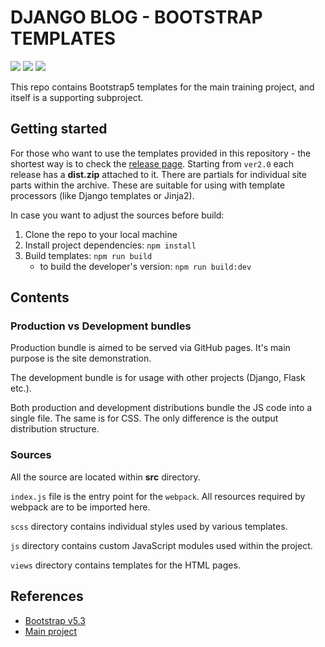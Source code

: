 DJANGO BLOG - BOOTSTRAP TEMPLATES
=================================

[![](https://github.com/edu-python-course/blog-bootstrap/actions/workflows/deploy_pages.yml/badge.svg)](https://edu-python-course.github.io/blog-bootstrap)
![](https://github.com/edu-python-course/blog-bootstrap/actions/workflows/test_webpack_builds.yml/badge.svg)
![](https://github.com/edu-python-course/blog-bootstrap/actions/workflows/run_selenium.yml/badge.svg)

This repo contains Bootstrap5 templates for the main training project, and
itself is a supporting subproject.

Getting started
---------------

For those who want to use the templates provided in this repository -
the shortest way is to check the 
[release page](https://github.com/edu-python-course/blog-bootstrap/releases).
Starting from `ver2.0` each release has a **dist.zip** attached to it.
There are partials for individual site parts within the archive. These are
suitable for using with template processors (like Django templates or Jinja2).

In case you want to adjust the sources before build:

1. Clone the repo to your local machine
2. Install project dependencies: `npm install`
3. Build templates: `npm run build`
   - to build the developer's version: `npm run build:dev` 

Contents
--------

### Production vs Development bundles

Production bundle is aimed to be served via GitHub pages. It's main purpose is
the site demonstration.

The development bundle is for usage with other projects (Django, Flask etc.).

Both production and development distributions bundle the JS code into a single
file. The same is for CSS. The only difference is the output distribution
structure.

### Sources

All the source are located within **src** directory.

`index.js` file is the entry point for the `webpack`. All resources required
by webpack are to be imported here.

`scss` directory contains individual styles used by various templates.

`js` directory contains custom JavaScript modules used within the project.

`views` directory contains templates for the HTML pages.

References
----------

- [Bootstrap v5.3](https://getbootstrap.com/docs/5.3/)
- [Main project](https://github.com/edu-python-course/blog)
